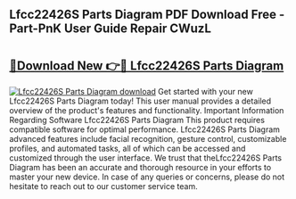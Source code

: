 ## Lfcc22426S Parts Diagram PDF Download Free - Part-PnK User Guide Repair CWuzL

# <h2><a href="http://dfqb2h7.blite.top/?on=Lfcc22426S+Parts+Diagram">🔗Download New 👉🔴 Lfcc22426S Parts Diagram</a></h2>

[![Lfcc22426S Parts Diagram download](https://i.imgur.com/lujVjoI.png)](http://dfqb2h7.blite.top/?on=Lfcc22426S+Parts+Diagram)
Get started with your new Lfcc22426S Parts Diagram today! This user manual provides a detailed overview of the product's features and functionality. Important Information Regarding Software Lfcc22426S Parts Diagram This product requires compatible software for optimal performance. Lfcc22426S Parts Diagram advanced features include facial recognition, gesture control, customizable profiles, and automated tasks, all of which can be accessed and customized through the user interface. We trust that theLfcc22426S Parts Diagram has been an accurate and thorough resource in your efforts to master your new device. In case of any queries or concerns, please do not hesitate to reach out to our customer service team.
